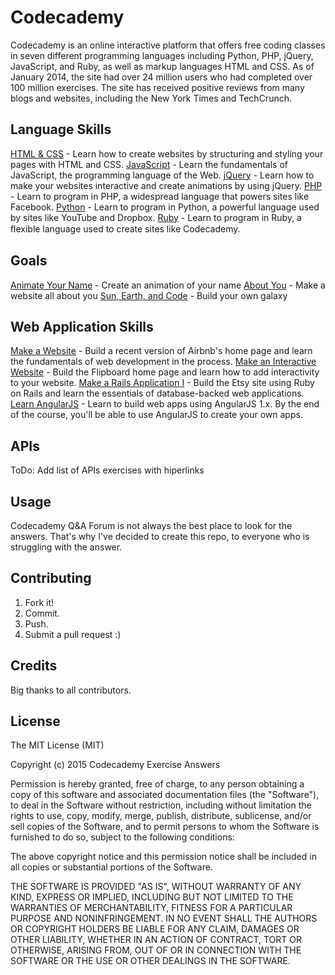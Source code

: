 # Codecademy

Codecademy is an online interactive platform that offers free coding classes in seven different programming languages including Python, PHP, jQuery, JavaScript, and Ruby, as well as markup languages HTML and CSS. As of January 2014, the site had over 24 million users who had completed over 100 million exercises.  The site has received positive reviews from many blogs and websites, including the New York Times and TechCrunch.

## Language Skills

[HTML & CSS](http://www.codecademy.com/en/tracks/web) - Learn how to create websites by structuring and styling your pages with HTML and CSS.
[JavaScript](http://www.codecademy.com/en/tracks/javascript) - Learn the fundamentals of JavaScript, the programming language of the Web.
[jQuery](http://www.codecademy.com/en/tracks/jquery) - Learn how to make your websites interactive and create animations by using jQuery.
[PHP](http://www.codecademy.com/en/tracks/php) - Learn to program in PHP, a widespread language that powers sites like Facebook.
[Python](http://www.codecademy.com/en/tracks/python) - Learn to program in Python, a powerful language used by sites like YouTube and Dropbox.
[Ruby](http://www.codecademy.com/en/tracks/ruby) - Learn to program in Ruby, a ﬂexible language used to create sites like Codecademy.

## Goals

[Animate Your Name](http://www.codecademy.com/en/goals/animate-your-name) - Create an animation of your name
[About You](http://www.codecademy.com/en/goals/web-beginner-en-3pc6w) - Make a website all about you
[Sun, Earth, and Code](http://www.codecademy.com/en/goals/web-beginner-en-ymqg0) - Build your own galaxy

## Web Application Skills

[Make a Website](http://www.codecademy.com/en/skills/make-a-website) - Build a recent version of Airbnb's home page and learn the fundamentals of web development in the process.
[Make an Interactive Website](http://www.codecademy.com/en/skills/make-an-interactive-website) - Build the Flipboard home page and learn how to add interactivity to your website.
[Make a Rails Application I](http://www.codecademy.com/en/learn/make-a-rails-app) - Build the Etsy site using Ruby on Rails and learn the essentials of database-backed web applications.
[Learn AngularJS](http://www.codecademy.com/en/learn/learn-angularjs) - Learn to build web apps using AngularJS 1.x. By the end of the course, you'll be able to use AngularJS to create your own apps.

## APIs

ToDo: Add list of APIs exercises with hiperlinks

## Usage

Codecademy Q&A Forum is not always the best place to look for the answers. That's why I've decided to create this repo, to everyone who is struggling with the answer.

## Contributing

1. Fork it!
2. Commit.
3. Push.
5. Submit a pull request :)

## Credits

Big thanks to all contributors.

## License

The MIT License (MIT)

Copyright (c) 2015 Codecademy Exercise Answers

Permission is hereby granted, free of charge, to any person obtaining a copy
of this software and associated documentation files (the "Software"), to deal
in the Software without restriction, including without limitation the rights
to use, copy, modify, merge, publish, distribute, sublicense, and/or sell
copies of the Software, and to permit persons to whom the Software is
furnished to do so, subject to the following conditions:

The above copyright notice and this permission notice shall be included in all
copies or substantial portions of the Software.

THE SOFTWARE IS PROVIDED "AS IS", WITHOUT WARRANTY OF ANY KIND, EXPRESS OR
IMPLIED, INCLUDING BUT NOT LIMITED TO THE WARRANTIES OF MERCHANTABILITY,
FITNESS FOR A PARTICULAR PURPOSE AND NONINFRINGEMENT. IN NO EVENT SHALL THE
AUTHORS OR COPYRIGHT HOLDERS BE LIABLE FOR ANY CLAIM, DAMAGES OR OTHER
LIABILITY, WHETHER IN AN ACTION OF CONTRACT, TORT OR OTHERWISE, ARISING FROM,
OUT OF OR IN CONNECTION WITH THE SOFTWARE OR THE USE OR OTHER DEALINGS IN THE
SOFTWARE.
